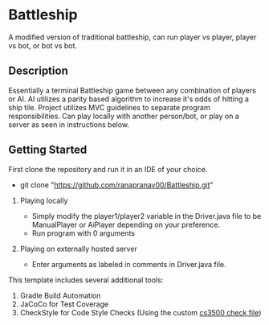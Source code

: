 # Battleship
A modified version of traditional battleship, can run player vs player, player vs bot, or bot vs bot.


## Description
Essentially a terminal Battleship game between any combination of players or AI. AI utilizes a parity
based algorithm to increase it's odds of hitting a ship tile. Project utilizes MVC guidelines to separate 
program responsibilities. Can play locally with another person/bot, or play on a server as seen in instructions below.


## Getting Started

First clone the repository and run it in an IDE of your choice.

- git clone "https://github.com/ranapranav00/Battleship.git"

1. Playing locally
    - Simply modify the player1/player2 variable in the Driver.java file to be ManualPlayer or AiPlayer depending on your preference.
    - Run program with 0 arguments

2. Playing on externally hosted server
    - Enter arguments as labeled in comments in Driver.java file.


This template includes several additional tools:
1. Gradle Build Automation
1. JaCoCo for Test Coverage
1. CheckStyle for Code Style Checks (Using the custom [cs3500 check file](./config/checkstyle/cs3500-checkstyle.xml)) 
